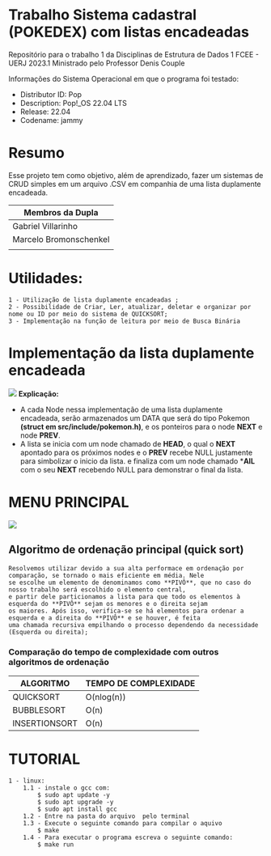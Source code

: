 # Trabalho Sistema cadastral (POKEDEX) com listas encadeadas
Repositório para o trabalho 1 da Disciplinas de Estrutura de Dados 1 FCEE - UERJ 2023.1
Ministrado pelo Professor Denis Couple

Informações do Sistema Operacional em que o programa foi testado:
* Distributor ID:	Pop
* Description:	Pop!_OS 22.04 LTS
* Release:	22.04
* Codename:	jammy

# Resumo
Esse projeto tem como objetivo, além de aprendizado, fazer um sistemas de CRUD simples em um 
arquivo .CSV em companhia de uma lista duplamente encadeada.

|  **Membros da Dupla**  |
|------------------------|
| Gabriel Villarinho     |
| Marcelo Bromonschenkel |
|                        |

# Utilidades:
    1 - Utilização de lista duplamente encadeadas ;
    2 - Possibilidade de Criar, Ler, atualizar, deletar e organizar por nome ou ID por meio do sistema de QUICKSORT;
    3 - Implementação na função de leitura por meio de Busca Binária
    
# Implementação da lista duplamente encadeada
![](https://github.com/Villlas/Pokedex/blob/main/img/lista_Duplamente_Encadeada.png)
**Explicação:**
   - A cada Node nessa implementação de uma lista duplamente encadeada, serão armazenados um DATA que será 
        do tipo Pokemon **(struct em src/include/pokemon.h)**, e os ponteiros para o node **NEXT** e node **PREV**.
   - A lista se inicia com um node chamado de **HEAD**, o qual o **NEXT** apontado para os próximos nodes e o **PREV** recebe NULL justamente para
        simbolizar o inicio da lista. e finaliza com um node chamado ***AIL** com o seu **NEXT** recebendo NULL para demonstrar o final da lista.

# MENU PRINCIPAL
![](https://github.com/Villlas/Pokedex/blob/main/img/print_menu.png) 

## Algoritmo de ordenação principal (quick sort)
    Resolvemos utilizar devido a sua alta performace em ordenação por comparação, se tornado o mais eficiente em média. Nele
    se escolhe um elemento de denominamos como **PIVÔ**, que no caso do nosso trabalho será escolhido o elemento central, 
    e partir dele particionamos a lista para que todo os elementos à esquerda do **PIVÔ** sejam os menores e o direita sejam
    os maiores. Após isso, verifica-se se há elementos para ordenar a esquerda e a direita do **PIVÔ** e se houver, é feita
    uma chamada recursiva empilhando o processo dependendo da necessidade (Esquerda ou direita);
### Comparação do tempo de complexidade com outros algoritmos de ordenação

|  **ALGORITMO**   |    **TEMPO DE COMPLEXIDADE**    |
|------------------|---------------------------------|    
|    QUICKSORT     |O(nlog(n))  | O(nlog(n))| O(n^2) | => O(n)               
|    BUBBLESORT    | O(n)       | O(n^2)    | O(n^2) | => O(1)
|    INSERTIONSORT | O(n)       | O(n^2)    | O(n^2) | => O(1)


# TUTORIAL 
    1 - linux:
        1.1 - instale o gcc com: 
            $ sudo apt update -y
            $ sudo apt upgrade -y
            $ sudo apt install gcc
        1.2 - Entre na pasta do arquivo  pelo terminal
        1.3 - Execute o seguinte comando para compilar o aquivo
            $ make
        1.4 - Para executar o programa escreva o seguinte comando:
            $ make run
        
